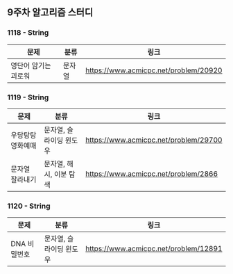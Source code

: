 ## 9주차 알고리즘 스터디  


### 1118 - String

|문제|분류|링크|
|---|---|---|
|영단어 암기는 괴로워|문자열|https://www.acmicpc.net/problem/20920|

### 1119 - String

|문제|분류|링크|
|---|---|---|
|우당탕탕 영화예매|문자열, 슬라이딩 윈도우|https://www.acmicpc.net/problem/29700|
|문자열 잘라내기|문자열, 해시, 이분 탐색|https://www.acmicpc.net/problem/2866|

### 1120 - String

|문제|분류|링크|
|---|---|---|
|DNA 비밀번호|문자열, 슬라이딩 윈도우|https://www.acmicpc.net/problem/12891|